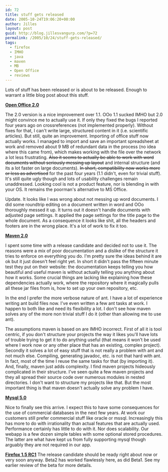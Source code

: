 ```yaml
---
id: 72
title: stuff gets released
date: 2005-10-24T19:06:20+00:00
author: Jilles
layout: post
guid: http://blog.jillesvangurp.com/?p=72
permalink: /2005/10/24/stuff-gets-released/
tags:
  - firefox
  - IMHO
  - java
  - maven
  - MB
  - Open Office
  - reviews
---
```

Lots of stuff has been released or is about to be released. Enough to warrant a little blog post about this stuff.

**[Open Office 2.0](http://www.openoffice.org/)**

The 2.0 version is a nice improvement over 1.1. OOo 1.1 sucked IMHO but 2.0 might convince me to actually use it. If only they fixed the bugs I reported four years ago on crossreferences (not implemented properly). Without fixes for that, I can't write large, structured content in it (i.e. scientific articles). But still, quite an improvement. Importing of office stuff now actually works. I managed to import and save an important spreadsheet at work and removed about 9 MB of redundant data in the process (no idea where this came from), which makes working with the file over the network a lot less frustrating. ~~Also it seems to actually be able to work with word documents without seriously messing up layout~~ and internal structure (and its a lot faster on large documents). ~~In short, compatibility now works more or less as advertised~~ for the past four years (1.1 didn't, even for trivial stuff). It's still quite ugly though and lots of usability challenges remain unaddressed. Looking cool is not a product feature, nor is blending in with your OS. It remains the poorman's alternative to MS Office.

Update. It looks like I was wrong about not messing up word documents. I did some roundtrip editing on a document written in word and OOo thoroughly messed it up. It turns out it doesn't handle documents with adjusted page settings. It applied the page settings for the title  page to the whole document. As a consequence it looks like shit, all the headers and footers are in the wrong place. It's a lot of work to fix it too. 

**[Maven 2.0](http://maven.apache.org/)**

I spent some time with a release candidate and decided not to use it. The reasons were a mix of poor documentation and a dislike of the structure it tries to enforce on everything you do. I'm pretty sure the ideas behind it are ok but it just doesn't feel right yet. In short it didn't pass the fifteen minute test they put on their website: the documentation keeps telling you how beautiful and useful maven is without actually telling you anything about how it works. Some crucial things are lacking like explaining how these dependencies actually work, where the repository where it magically pulls all these jar files from is, how to set up your own repository, etc.

In the end I prefer the more verbose nature of ant. I have a lot of experience writing ant build files now. I've even written a few ant tasks at work. I happen to both like and need its flexibility a lot. I don't see how maven solves any of the more non trivial stuff I do it (other than allowing me to use ant). 

The assumptions maven is based on are IMHO incorrect. First of all it is tool centric, if you don't structure your projects the way it likes you'll have lots of trouble trying to get it to do anything useful (that means it won't be used where I work now or any other place that has an existing, complex project). Secondly it solves a lot of easy stuff that is not really a problem with ant and not much else. Compiling, generating javadoc, etc. is not that hard with ant. In fact, most of the time I reuse the same tasks for that (by importing it). And, finally, maven just adds complexity. I find maven projects hideously complicated in their structure. I've seen quite a few maven projects and they all spread their source code over numerous modules in nested directories. I don't want to structure my projects like that. But the most important thing is that maven doesn't actually solve any problem I have.

**[Mysql 5.0](http://www.mysql.com)**

Nice to finally see this arrive. I expect this to have some consequences for the use of commercial databases in the next few years. At work our customers still prefer commercial stuff like oracle or mssql. Increasingly this has more to do with irrationality than actual features that are actually used. Performance certainly has little to do with it. Nor does scalability. Our webapp is a few dozen simple tables with some optional stored procedures. The latter are what have kept us from fully supporting mysql though arguably they are not required in our app. 

**[Firefox 1.5 RC1](http://mozilla.org)**
The release candidate should be ready right about now or very soon anyway. Beta2 has worked flawlessly here, as did Beta1. See my earlier review of the beta for more details.


